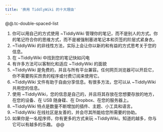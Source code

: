 ```yaml
---
title: '换用 TiddlyWiki 的十大理由'
---
```


@@.tc-double-spaced-list
1. 你可以用自己的方式使用 ~TiddlyWiki 管理你的笔记，而不是别人的方式。你的笔记符合你的思维方式，而不是被强制塞进笔记本和页签的阶层式紧身衣。
1. ~TiddlyWiki 的非线性方法，实际上会让你以新的和有益的方式思考关于您的信息。
1. 在 ~TiddlyWiki 中找到您的笔记快如闪电
1. 有许多方法可以客制化和适应 ~TiddlyWiki 的面貌
1. ~TiddlyWiki 是免费的，并且与所有平台兼容。任何网页浏览器可以开启它，你不需要购买昂贵的程序或付费订阅来使用它。
1. ~TiddlyWiki 文件有助于自由分享信息。有很多方法，您可以从 ~TiddlyWiki 共用您的信息。
1. 使用 ~TiddlyWiki，您的信息是自己的，并且将其存放在您想要存放的地方，在您的设备、在 USB 随身碟、在 Dropbox、在您的服务器上。
1. ~TiddlyWiki 特点是数量不断增加的插件、主题、小工具和语言。
1. ~TiddlyWiki 在线社区是友善的，并会尽其所能给您所需要的协助。
1. 如果你是一名程序师，你有更多的方式来玩 ~TiddlyWiki。知道的越多，你与它可以有越多的乐趣。
@@
